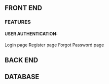 
## FRONT END

### FEATURES

#### USER AUTHENTICATION:
Login page
Register page
Forgot Password page





## BACK END

## DATABASE




<!-- separate database for username password and other things -->
<!-- tight security -->
<!-- database vs file space -->
<!-- convert images to base 64 -->
